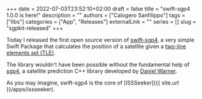 +++
date = 2022-07-03T23:52:10+02:00
draft = false
title = "swift-sgp4 1.0.0 is here!"
description = ""
authors = ["Calogero Sanfilippo"]
tags = ["libs"]
categories = ["App", "Releases"]
externalLink = ""
series = []
slug = "sgpkit-released"
+++

Today I released the first open source version of [swift-sgp4][swift-sgp], a very simple Swift Package that calculates the position of a satellite given a [two-line elements set (TLE)][tle-wiki].

The library wouldn't have been possible without the fundamental help of [sgp4][sgp4], a satellite prediction C++ library developed by [Daniel Warner][dnwrnr].

As you may imagine, swift-sgp4 is the core of [ISSSeeker]({{ site.url }}/apps/issseeker).

[swift-sgp]: https://github.com/csanfilippo/swift-sgp4
[tle-wiki]: https://en.wikipedia.org/wiki/Two-line_element_set
[sgp4]: https://www.danrw.com/sgp4/
[dnwrnr]: https://github.com/dnwrnr
